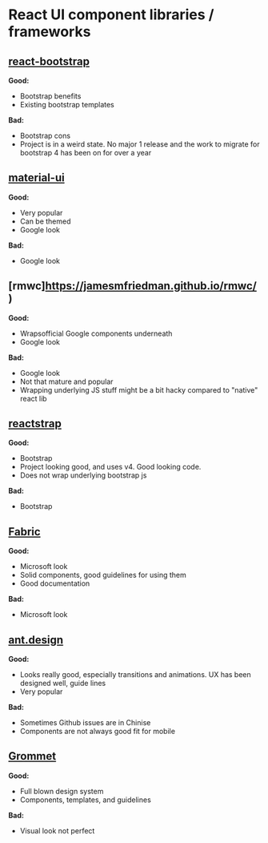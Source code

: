 # React UI component libraries / frameworks


## [react-bootstrap](https://react-bootstrap.github.io/)

**Good:**

* Bootstrap benefits
* Existing bootstrap templates

**Bad:**
* Bootstrap cons
* Project is in a weird state. No major 1 release and the work to migrate for bootstrap 4 has been on for over a year

## [material-ui](https://material-ui.com/)

**Good:**

* Very popular
* Can be themed
* Google look

**Bad:**
* Google look


## [rmwc]https://jamesmfriedman.github.io/rmwc/)


**Good:**

* Wrapsofficial Google components underneath
* Google look

**Bad:**

* Google look
* Not that mature and popular
* Wrapping underlying JS stuff might be a bit hacky compared to "native" react lib


## [reactstrap](https://reactstrap.github.io/)


**Good:**

* Bootstrap
* Project looking good, and uses v4. Good looking code.
* Does not wrap underlying bootstrap js

**Bad:**

* Bootstrap


## [Fabric](https://developer.microsoft.com/en-us/fabric)

**Good:**

* Microsoft look
* Solid components, good guidelines for using them
* Good documentation

**Bad:**

* Microsoft look


## [ant.design](http://ant.design)

**Good:**

* Looks really good, especially transitions and animations. UX has been designed well, guide lines
* Very popular

**Bad:**

* Sometimes Github issues are in Chinise
* Components are not always good fit for mobile


## [Grommet](http://grommet.io/)

**Good:**

* Full blown design system
* Components, templates, and guidelines

**Bad:**

* Visual look not perfect
